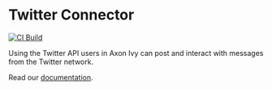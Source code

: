 # Twitter Connector

[![CI Build](https://github.com/axonivy-market/twitter-connector/actions/workflows/ci.yml/badge.svg)](https://github.com/axonivy-market/twitter-connector/actions/workflows/ci.yml)

Using the Twitter API users in Axon Ivy can post and interact with messages from the Twitter network. 

Read our [documentation](twitter-connector-product/README.md).
